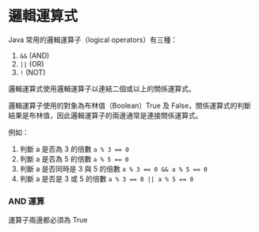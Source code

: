 # 邏輯運算式

Java 常用的邏輯運算子（logical operators）有三種：

1. ``&&`` (AND)
2. ``||`` (OR)
3. ``!`` (NOT)

邏輯運算式使用邏輯運算子以連結二個或以上的關係運算式。

邏輯運算子使用的對象為布林值（Boolean）True 及 False，關係運算式的判斷結果是布林值，因此邏輯運算子的兩邊通常是連接關係運算式。

例如：

1. 判斷 a 是否為 3 的倍數 ``a % 3 == 0``
2. 判斷 a 是否為 5 的倍數 ``a % 5 == 0``
3. 判斷 a 是否同時是 3 與 5 的倍數 ``a % 3 == 0 && a % 5 == 0``
4. 判斷 a 是否是 3 或 5 的倍數 ``a % 3 == 0 || a % 5 == 0``

### AND 運算 ###

運算子兩邊都必須為 True
